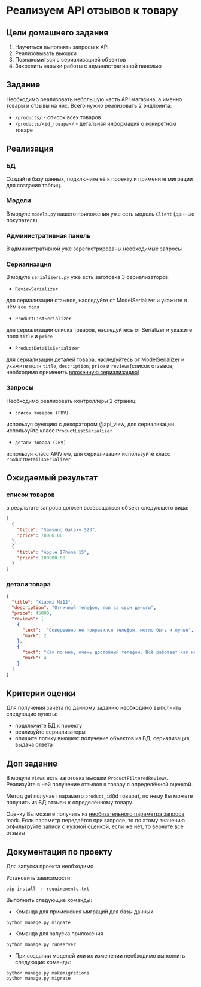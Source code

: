 # Реализуем API отзывов к товару

## Цели домашнего задания

1. Научиться выполнять запросы к API
2. Реализовывать вьюшки
3. Познакомиться с сериализацией объектов
4. Закрепить навыки работы с административной панелью

## Задание

Необходимо реализовать небольшую часть API магазина, а именно товары и отзывы на них. Всего нужно реализовать 2 эндпоинта:

- `/products/` - список всех товаров
- `/products/<id_товара>/` - детальная информация о конкретном товаре

## Реализация


### БД

Создайте базу данных, подключите её к проекту и примените миграции для создания таблиц.

### Модели

В модуле `models.py` нашего приложения уже есть модель `Client` (данные покупателя). 

### Административная панель

В административной уже зарегистрированы необходимые запросы

### Сериализация

В модуле `serializers.py` уже есть заготовка 3 сериализаторов: 
- `ReviewSerializer` 

для сериализации отзывов, наследуйте от ModelSerializer и укажите в нём `все поля`
- `ProductListSerializer` 

для сериализации списка товаров, наследуйтесь от Serializer и укажите поля `title` и `price`
- `ProductDetailsSerializer` 

для сериализации деталей товара, наследуйтесь от ModelSerializer и укажите поля `title`, 
`description`, `price` и `reviews`(список отзывов, необходимо применить [вложенную сериализацию](https://www.django-rest-framework.org/api-guide/relations/#nested-relationships))
### Запросы

Необходимо реализовать контроллеры 2 страниц:

- `список товаров (FBV)` 

используя функцию с декоратором @api_view, для сериализации используйте класс `ProductListSerializer`
- `детали товара (CBV)` 

используя класс APIView, для сериализации используйте класс `ProductDetailsSerializer`

## Ожидаемый результат

### список товаров

в результате запроса должен возвращаться объект следующего вида:

```json
[
  {
    "title": "Samsung Galaxy S23",
    "price": 70000.00
  },
  {
    "title": "Apple IPhone 15",
    "price": 100000.00
  }
]
```

### детали товара

```json
{
  "title": "Xiaomi Mi12",
  "description": "Отличный телефон, топ за свои деньги",
  "price": 45000,
  "reviews": [
    {
      "text":  "Совершенно не понравился телефон, могло быть и лучше",
      "mark": 2
    },
    {
      "text": "Как по мне, очень достойный телефон. Всё работает как надо",
      "mark": 4
    }
  ]
}
```

## Критерии оценки

Для получения зачёта по данному заданию необходимо выполнить следующие пункты:
- подключите БД к проекту
- реализуйте сериализаторы
- опишите логику вьюшек: получение объектов из БД, сериализация, выдача ответа

## Доп задание

В модуле `views` есть заготовка вьюшки `ProductFilteredReviews`. Реализуйте в ней получение отзывов к товару с определённой оценкой.

Метод get получает параметр `product_id`(id товара), по нему Вы можете получить из БД отзывы к определённому товару.

Оценку Вы можете получить из [необязательного параметра запроса](https://www.django-rest-framework.org/api-guide/requests/#query_params) mark.
Если параметр передаётся при запросе, то по этому значению отфильтруйте записи с нужной оценкой, если же нет, то верните все отзывы
## Документация по проекту

Для запуска проекта необходимо

Установить зависимости:
```commandline
pip install -r requirements.txt
```

Выполнить следующие команды:

- Команда для применения миграций для базы данных

```commandline
python manage.py migrate
```

- Команда для запуска приложения

```commandline
python manage.py runserver
```

- При создании моделей или их изменении необходимо выполнить следующие команды:

```commandline
python manage.py makemigrations
python manage.py migrate
```
